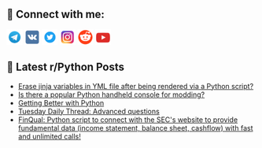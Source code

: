 ## 🔎 Connect with me:
[<img src="https://github.com/bullbesh/bullbesh/blob/main/images/Telegram.png" width="32" height="32" />](https://t.me/bullbesh)
[<img src="https://github.com/bullbesh/bullbesh/blob/main/images/VK.png" width="32" height="32" />](https://vk.com/bullbesh)
[<img src="https://github.com/bullbesh/bullbesh/blob/main/images/Twitter.png" width="32" height="32" />](https://twitter.com/bullbesh1)
[<img src="https://github.com/bullbesh/bullbesh/blob/main/images/Instagram.png" width="32" height="32" />](https://www.instagram.com/bullbesh)
[<img src="https://github.com/bullbesh/bullbesh/blob/main/images/Reddit.png" width="32" height="32" />](https://www.reddit.com/user/bullbesh)
[<img src="https://github.com/bullbesh/bullbesh/blob/main/images/YouTube.png" width="32" height="32" />](https://www.youtube.com/channel/UCtfjRs6uzgq5mfm8S06WTcg)

## 📕 Latest r/Python Posts
<!-- BLOG-POST-LIST:START -->
- [Erase jinja variables in YML file after being rendered via a Python script?](https://www.reddit.com/r/Python/comments/13pd69h/erase_jinja_variables_in_yml_file_after_being/)
- [Is there a popular Python handheld console for modding?](https://www.reddit.com/r/Python/comments/13pbaqf/is_there_a_popular_python_handheld_console_for/)
- [Getting Better with Python](https://www.reddit.com/r/Python/comments/13p9fj7/getting_better_with_python/)
- [Tuesday Daily Thread: Advanced questions](https://www.reddit.com/r/Python/comments/13p7vlm/tuesday_daily_thread_advanced_questions/)
- [FinQual: Python script to connect with the SEC&#39;s website to provide fundamental data &lpar;income statement, balance sheet, cashflow&rpar; with fast and unlimited calls!](https://www.reddit.com/r/Python/comments/13p750w/finqual_python_script_to_connect_with_the_secs/)
<!-- BLOG-POST-LIST:END -->
